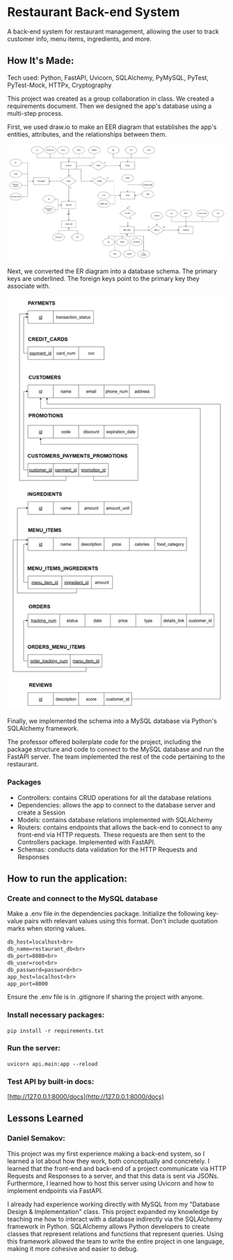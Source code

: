 # Restaurant Back-end System

A back-end system for restaurant management, allowing the user to track customer info, menu items, ingredients, and more.

## How It's Made:
Tech used: Python, FastAPI, Uvicorn, SQLAlchemy, PyMySQL, PyTest, PyTest-Mock, HTTPx, Cryptography

This project was created as a group collaboration in class. We created a requirements document. 
Then we designed the app's database using a multi-step process. 

First, we used draw.io to make an EER diagram that establishes the app's entities, attributes, and the relationships between them.

![Enhanced Entity-Relationship Diagram](images/ER-Diagram.png)

Next, we converted the ER diagram into a database schema. The primary keys
are underlined. The foreign keys point to the primary key they associate with.

![Database Schema](images/db-schema.png)

Finally, we implemented the schema into a MySQL database via Python's SQLAlchemy framework.

The professor offered boilerplate code for the project, including the package 
structure and code to connect to the MySQL database and run the FastAPI server. The team implemented the rest 
of the code pertaining to the restaurant. 

### Packages
* Controllers: contains CRUD operations for all the database relations
* Dependencies: allows the app to connect to the database server and create a Session
* Models: contains database relations implemented with SQLAlchemy
* Routers: contains endpoints that allows the back-end to connect to any front-end via HTTP requests. These requests are then sent to the Controllers package. Implemented with FastAPI.
* Schemas: conducts data validation for the HTTP Requests and Responses

## How to run the application:

### Create and connect to the MySQL database
Make a .env file in the dependencies package. Initialize the following key-value pairs
with relevant values using this format. Don't include quotation marks when storing values.

```
db_host=localhost<br>
db_name=restaurant_db<br>
db_port=8080<br>
db_user=root<br>
db_password=password<br>
app_host=localhost<br>
app_port=8000
```

Ensure the .env file is in .gitignore if sharing the project with anyone.

### Install necessary packages:  
`pip install -r requirements.txt`

### Run the server:
`uvicorn api.main:app --reload`

### Test API by built-in docs:
[http://127.0.0.1:8000/docs](http://127.0.0.1:8000/docs)

## Lessons Learned

### Daniel Semakov:
This project was my first experience making a back-end system, so I learned a lot about how they
work, both conceptually and concretely. I learned that the front-end and back-end of a
project communicate via HTTP Requests and Responses to a server, and that this data is sent via JSONs. 
Furthermore, I learned how to host this server using Uvicorn and how to implement endpoints via FastAPI. 

I already had experience working directly with MySQL from my "Database Design & Implementation" class. This project expanded my knowledge by teaching me how to 
interact with a database indirectly via the SQLAlchemy framework in Python. SQLAlchemy allows Python developers to
create classes that represent relations and functions that represent queries. Using this framework allowed the 
team to write the entire project in one language, making it more cohesive and easier to debug.




